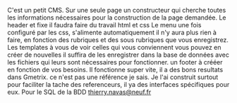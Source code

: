 C'est un petit CMS.
Sur une seule page
un constructeur qui cherche toutes les informations nécessaires pour la construction de la page demandée.
Le header et fixe il faudra faire du travail html et css
Le menu une fois configuré par les css, s'alimente automatiquement il n'y aura plus rien à faire, en fonction des rubriques
et des sous rubriques que vous enregistrez.
Les templates à vous de voir celles qui vous conviennent
vous pouvez en créer de nouvelles il suffira de les enregistrer dans la base de données avec les fichiers
qui leurs sont nécessaires pour fonctionner.
un footer à crééer en fonction de vos besoins.
Il fonctionne super vite, il a des bons resultats dans Gmetrix. ce n'est pas une référence je sais.
Je l'ai construit surtout pour faciliter la tache des referenceurs,
il ya des interfaces spécifiques pour eux.
Pour le SQL de la BDD thierry.navas@neuf.fr
